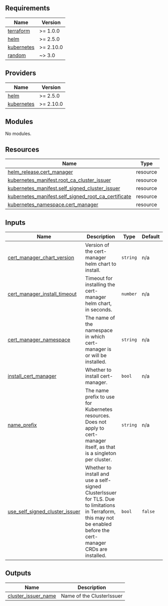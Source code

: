 ## Requirements

| Name | Version |
|------|---------|
| <a name="requirement_terraform"></a> [terraform](#requirement\_terraform) | >= 1.0.0 |
| <a name="requirement_helm"></a> [helm](#requirement\_helm) | >= 2.5.0 |
| <a name="requirement_kubernetes"></a> [kubernetes](#requirement\_kubernetes) | >= 2.10.0 |
| <a name="requirement_random"></a> [random](#requirement\_random) | ~> 3.0 |

## Providers

| Name | Version |
|------|---------|
| <a name="provider_helm"></a> [helm](#provider\_helm) | >= 2.5.0 |
| <a name="provider_kubernetes"></a> [kubernetes](#provider\_kubernetes) | >= 2.10.0 |

## Modules

No modules.

## Resources

| Name | Type |
|------|------|
| [helm_release.cert_manager](https://registry.terraform.io/providers/hashicorp/helm/latest/docs/resources/release) | resource |
| [kubernetes_manifest.root_ca_cluster_issuer](https://registry.terraform.io/providers/hashicorp/kubernetes/latest/docs/resources/manifest) | resource |
| [kubernetes_manifest.self_signed_cluster_issuer](https://registry.terraform.io/providers/hashicorp/kubernetes/latest/docs/resources/manifest) | resource |
| [kubernetes_manifest.self_signed_root_ca_certificate](https://registry.terraform.io/providers/hashicorp/kubernetes/latest/docs/resources/manifest) | resource |
| [kubernetes_namespace.cert_manager](https://registry.terraform.io/providers/hashicorp/kubernetes/latest/docs/resources/namespace) | resource |

## Inputs

| Name | Description | Type | Default | Required |
|------|-------------|------|---------|:--------:|
| <a name="input_cert_manager_chart_version"></a> [cert\_manager\_chart\_version](#input\_cert\_manager\_chart\_version) | Version of the cert-manager helm chart to install. | `string` | n/a | yes |
| <a name="input_cert_manager_install_timeout"></a> [cert\_manager\_install\_timeout](#input\_cert\_manager\_install\_timeout) | Timeout for installing the cert-manager helm chart, in seconds. | `number` | n/a | yes |
| <a name="input_cert_manager_namespace"></a> [cert\_manager\_namespace](#input\_cert\_manager\_namespace) | The name of the namespace in which cert-manager is or will be installed. | `string` | n/a | yes |
| <a name="input_install_cert_manager"></a> [install\_cert\_manager](#input\_install\_cert\_manager) | Whether to install cert-manager. | `bool` | n/a | yes |
| <a name="input_name_prefix"></a> [name\_prefix](#input\_name\_prefix) | The name prefix to use for Kubernetes resources. Does not apply to cert-manager itself, as that is a singleton per cluster. | `string` | n/a | yes |
| <a name="input_use_self_signed_cluster_issuer"></a> [use\_self\_signed\_cluster\_issuer](#input\_use\_self\_signed\_cluster\_issuer) | Whether to install and use a self-signed ClusterIssuer for TLS. Due to limitations in Terraform, this may not be enabled before the cert-manager CRDs are installed. | `bool` | `false` | no |

## Outputs

| Name | Description |
|------|-------------|
| <a name="output_cluster_issuer_name"></a> [cluster\_issuer\_name](#output\_cluster\_issuer\_name) | Name of the ClusterIssuer |
